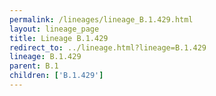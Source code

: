 ```yaml
---
permalink: /lineages/lineage_B.1.429.html
layout: lineage_page
title: Lineage B.1.429
redirect_to: ../lineage.html?lineage=B.1.429
lineage: B.1.429
parent: B.1
children: ['B.1.429']
---
```

